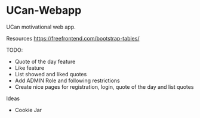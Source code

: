 # UCan-Webapp
 UCan motivational web app.

Resources
https://freefrontend.com/bootstrap-tables/

TODO:
- Quote of the day feature
- Like feature
- List showed and liked quotes
- Add ADMIN Role and following restrictions
- Create nice pages for registration, login, quote of the day and list quotes

Ideas
- Cookie Jar